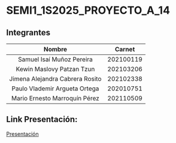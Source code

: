 # SEMI1_1S2025_PROYECTO_A_14
 
## Integrantes

|        **Nombre**         | **Carnet** |
| :-----------------------: | :--------: |
| Samuel Isaí Muñoz Pereira | 202100119  |
| Kewin Maslovy Patzan Tzun | 202103206  |
| Jimena Alejandra Cabrera Rosito|202102338|
| Paulo Vlademir Argueta Ortega |  202010751 |
| Mario Ernesto Marroquín Pérez | 202110509|


## Link Presentación:
[Presentación](https://www.canva.com/design/DAGmQ4mWXuw/PbksKGZuWsdNxRDTSwgAHA/edit?utm_content=DAGmQ4mWXuw&utm_campaign=designshare&utm_medium=link2&utm_source=sharebutton)